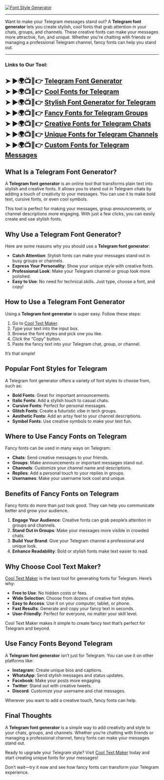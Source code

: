 [![Font Style Generator](https://blogger.googleusercontent.com/img/b/R29vZ2xl/AVvXsEgFPDhRwta1WDZ755-sUTnLu2NXl5oi_aDatNsM1PwcCQZHsvYzKxdH0X3K_Zozaka1osvZ2v5NC1CCtTSJKODzOralgGXBIoPjIkh3NSFAWU7zulucsteS144Q-ZbEb4FQRdMr2SrGz6VOy3HEl2yyS6m5xjjowb-TmBQpZYbS_PPaK7x7ucNzb2GZvCFr/w640-h476-rw/Cool%20Text%20Maker.webp)](https://www.cooltextmaker.com/)

---

Want to make your Telegram messages stand out? A **Telegram font generator** lets you create stylish, cool fonts that grab attention in your chats, groups, and channels. These creative fonts can make your messages more attractive, fun, and unique. Whether you're chatting with friends or managing a professional Telegram channel, fancy fonts can help you stand out.  

---

### Links to Our Tool:  
➤ ►🌍📺📱👉 [Telegram Font Generator](https://www.cooltextmaker.com/)  
➤ ►🌍📺📱👉 [Cool Fonts for Telegram](https://www.cooltextmaker.com/)  
➤ ►🌍📺📱👉 [Stylish Font Generator for Telegram](https://www.cooltextmaker.com/)  
➤ ►🌍📺📱👉 [Fancy Fonts for Telegram Groups](https://www.cooltextmaker.com/)  
➤ ►🌍📺📱👉 [Creative Fonts for Telegram Chats](https://www.cooltextmaker.com/)  
➤ ►🌍📺📱👉 [Unique Fonts for Telegram Channels](https://www.cooltextmaker.com/)  
➤ ►🌍📺📱👉 [Custom Fonts for Telegram Messages](https://www.cooltextmaker.com/)  
---
## What Is a Telegram Font Generator?  
A **Telegram font generator** is an online tool that transforms plain text into stylish and creative fonts. It allows you to stand out in Telegram chats by adding a touch of creativity to your messages. You can use it to make bold text, cursive fonts, or even cool symbols.  

This tool is perfect for making your messages, group announcements, or channel descriptions more engaging. With just a few clicks, you can easily create and use stylish fonts.  

## Why Use a Telegram Font Generator?  
Here are some reasons why you should use a **Telegram font generator**:  
- **Catch Attention**: Stylish fonts can make your messages stand out in busy groups or channels.  
- **Express Your Personality**: Show your unique style with creative fonts.  
- **Professional Look**: Make your Telegram channel or group look more polished.  
- **Easy to Use**: No need for technical skills. Just type, choose a font, and copy!  

## How to Use a Telegram Font Generator  
Using a **Telegram font generator** is super easy. Follow these steps:  
1. Go to [Cool Text Maker](https://www.cooltextmaker.com/).  
2. Type your text into the input box.  
3. Browse the font styles and pick one you like.  
4. Click the “Copy” button.  
5. Paste the fancy text into your Telegram chat, group, or channel.  

It’s that simple!  

## Popular Font Styles for Telegram  
A Telegram font generator offers a variety of font styles to choose from, such as:  
- **Bold Fonts**: Great for important announcements.  
- **Italic Fonts**: Add a stylish touch to casual chats.  
- **Cursive Fonts**: Perfect for personal messages.  
- **Glitch Fonts**: Create a futuristic vibe in tech groups.  
- **Aesthetic Fonts**: Add an artsy feel to your channel descriptions.  
- **Symbol Fonts**: Use creative symbols to make your text fun.  

## Where to Use Fancy Fonts on Telegram  
Fancy fonts can be used in many ways on Telegram:  
- **Chats**: Send creative messages to your friends.  
- **Groups**: Make announcements or important messages stand out.  
- **Channels**: Customize your channel name and descriptions.  
- **Replies**: Add a personal touch to your replies in groups.  
- **Usernames**: Make your username look cool and unique.  

## Benefits of Fancy Fonts on Telegram  
Fancy fonts do more than just look good. They can help you communicate better and grow your audience.  
1. **Engage Your Audience**: Creative fonts can grab people’s attention in groups and channels.  
2. **Stand Out in Groups**: Make your messages more visible in crowded chats.  
3. **Build Your Brand**: Give your Telegram channel a professional and unique look.  
4. **Enhance Readability**: Bold or stylish fonts make text easier to read.  

## Why Choose Cool Text Maker?  
[Cool Text Maker](https://www.cooltextmaker.com/) is the best tool for generating fonts for Telegram. Here’s why:  
- **Free to Use**: No hidden costs or fees.  
- **Wide Selection**: Choose from dozens of creative font styles.  
- **Easy to Access**: Use it on your computer, tablet, or phone.  
- **Fast Results**: Generate and copy your fancy text in seconds.  
- **User-Friendly**: Perfect for everyone, no matter your skill level.  

Cool Text Maker makes it simple to create fancy text that’s perfect for Telegram and beyond.  

## Use Fancy Fonts Beyond Telegram  
A **Telegram font generator** isn’t just for Telegram. You can use it on other platforms like:  
- **Instagram**: Create unique bios and captions.  
- **WhatsApp**: Send stylish messages and status updates.  
- **Facebook**: Make your posts more engaging.  
- **Twitter**: Stand out with creative tweets.  
- **Discord**: Customize your username and chat messages.  

Wherever you want to add a creative touch, fancy fonts can help.  

## Final Thoughts  
A **Telegram font generator** is a simple way to add creativity and style to your chats, groups, and channels. Whether you’re chatting with friends or managing a professional channel, fancy fonts can make your messages stand out.  

Ready to upgrade your Telegram style? Visit [Cool Text Maker](https://www.cooltextmaker.com/) today and start creating unique fonts for your messages!  

Don’t wait—try it now and see how fancy fonts can transform your Telegram experience. 
